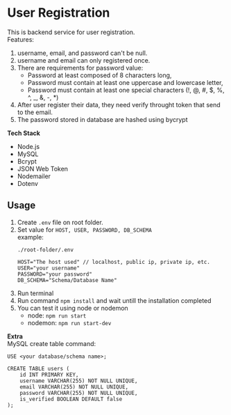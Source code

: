 # User Registration
This is backend service for user registration.  
Features:
1. username, email, and password can't be null.
2. username and email can only registered once.
3. There are requirements for password value:
   - Password at least composed of 8 characters long,
   - Password must contain at least one uppercase and lowercase letter,
   - Password must contain at least one special characters (!, @, #, $, %, ^, _, &, -, *)
4. After user register their data, they need verify throught token that send to the email.
5. The password stored in database are hashed using bycrypt

**Tech Stack**
- Node.js
- MySQL
- Bcrypt
- JSON Web Token
- Nodemailer
- Dotenv  

## Usage
1. Create `.env` file on root folder.
2. Set value for `HOST, USER, PASSWORD, DB_SCHEMA`  
    example:
    ```
    ./root-folder/.env
    
    HOST="The host used" // localhost, public ip, private ip, etc.
    USER="your username"
    PASSWORD="your password"
    DB_SCHEMA="Schema/Database Name"
    ```
3. Run terminal
4. Run command `npm install` and wait untill the installation completed
5. You can test it using node or nodemon
   - node: `npm run start`
   - nodemon: `npm run start-dev`  

**Extra**  
MySQL create table command:
```
USE <your database/schema name>;

CREATE TABLE users (
	id INT PRIMARY KEY,
	username VARCHAR(255) NOT NULL UNIQUE,
	email VARCHAR(255) NOT NULL UNIQUE,
	password VARCHAR(255) NOT NULL UNIQUE,
	is_verified BOOLEAN DEFAULT false
);
```
